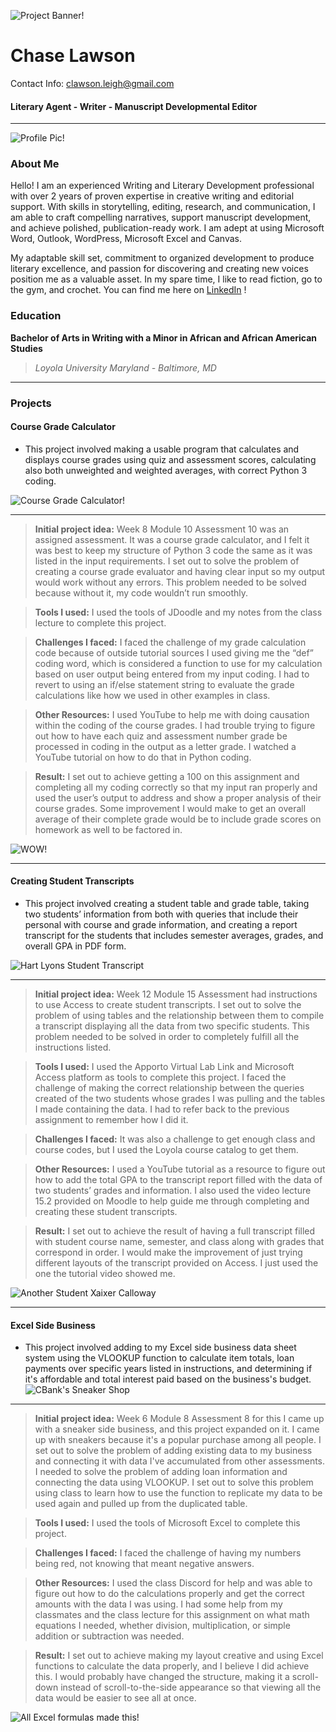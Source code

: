 ![Project Banner!](project_images/Banner.png)
# Chase Lawson
Contact Info: clawson.leigh@gmail.com
#### Literary Agent - Writer - Manuscript Developmental Editor

***
![Profile Pic!](project_images/profliepicture.png)
### About Me 
Hello! I am an experienced Writing and Literary Development professional with
over 2 years of proven expertise in creative writing and editorial support.
With skills in storytelling, editing, research, and communication, I am able to craft
compelling narratives, support manuscript development, and achieve polished,
publication-ready work. I am adept at using Microsoft Word, Outlook, WordPress,
Microsoft Excel and Canvas.

My adaptable skill set, commitment to organized development to produce literary
excellence, and passion for discovering and creating new voices position me as a
valuable asset. In my spare time, I like to read fiction, go to the gym, and crochet.
You can find me here on [LinkedIn](www.linkedin.com/in/cleighlawson) !

### Education 
**Bachelor of Arts in Writing with a Minor in African and African American Studies**
> *Loyola University Maryland - Baltimore, MD*

***

### Projects

#### Course Grade Calculator
- This project involved making a usable program that calculates and displays course
grades using quiz and assessment scores, calculating also both unweighted and
weighted averages, with correct Python 3 coding.

![Course Grade Calculator!](/project_images/Project_1_Screenshot.png)

***

 > **Initial project idea:**
Week 8 Module 10 Assessment 10 was an assigned assessment. It was a course
grade calculator, and I felt it was best to keep my structure of Python 3 code the
same as it was listed in the input requirements. I set out to solve the problem of
creating a course grade evaluator and having clear input so my output would work
without any errors. This problem needed to be solved because without it, my code
wouldn’t run smoothly. 

> **Tools I used:** 
I used the tools of JDoodle and my notes from the class lecture to complete this project.

> **Challenges I faced:**
I faced the challenge of my grade calculation code because of outside tutorial sources I used giving me the “def” coding word, which is considered a function to use for my calculation based on user output being entered from my input coding. I had to revert to using an if/else statement string to evaluate the grade calculations like how we used in other examples in class. 

> **Other Resources:** 
I used YouTube to help me with doing causation within the coding of the course grades. I had trouble trying to figure out how to have each quiz and assessment number
grade be processed in coding in the output as a letter grade. I watched a YouTube
tutorial on how to do that in Python coding. 

> **Result:**
I set out to achieve getting a 100 on this assignment and completing all my coding correctly so that my input ran properly and used the user’s output to address and show a proper analysis of their course grades. Some improvement I would make to get an overall average of their complete grade would be to include grade scores on homework as well to be factored in.

![WOW!](/project_images/Project_1.2_Screenshot.png)

***

#### Creating Student Transcripts
- This project involved creating a student table and grade table, taking two students’ information from both with queries that include
their personal with course and grade information, and creating a report transcript
for the students that includes semester averages, grades, and overall GPA in PDF
form.

![Hart Lyons Student Transcript](/project_images/Project_2_Screenshot.png)

***

> **Initial project idea:**
Week 12 Module 15 Assessment had instructions to use Access to create student transcripts. I set out to solve the problem of using tables and the relationship between them to compile a transcript displaying all the data from two specific students. This problem needed to be solved in order to completely fulfill all the instructions listed.

> **Tools I used:** 
I used the Apporto Virtual Lab Link and Microsoft Access platform as tools to complete this project. I faced the challenge of making the correct relationship between the queries created of the two students whose grades I was pulling and the tables I made containing the data. I had to refer back to the previous assignment to remember how I did it. 

> **Challenges I faced:**
It was also a challenge to get enough class and course codes, but I used the Loyola course catalog to get them. 

> **Other Resources:** 
I used a YouTube tutorial as a resource to figure out how to add the total GPA to the transcript report filled with the data of two students’ grades and information. I
also used the video lecture 15.2 provided on Moodle to help guide me through
completing and creating these student transcripts. 

> **Result:**
I set out to achieve the result of having a full transcript filled with student course name, semester, and class along with grades that correspond in order. I would make the improvement of just trying different layouts of the transcript provided on Access. I just used the one the tutorial video showed me.

![Another Student Xaixer Calloway ](/project_images/Project_2.0_Screenshot.png)

***

#### Excel Side Business
- This project involved adding to my Excel side business data sheet system using the VLOOKUP function to calculate item totals, loan payments over specific years listed in instructions, and determining if it's affordable and total interest paid based on the business's budget.
![CBank's Sneaker Shop](/project_images/Project_3_Screenshot.png)

***

> **Initial project idea:**
Week 6 Module 8 Assessment 8 for this I came up with a sneaker side business,
and this project expanded on it. I came up with sneakers because it's a popular purchase among all people. I set out to solve the problem of adding existing data to my business and connecting it with data I've accumulated from other assessments. I needed to solve the problem of adding loan information and connecting the data using VLOOKUP. I set out to solve this problem using class to learn how to use the function to replicate my data to be used again and pulled up
from the duplicated table. 

> **Tools I used:** 
I used the tools of Microsoft Excel to complete this project. 

> **Challenges I faced:**
I faced the challenge of having my numbers being red, not knowing that meant negative answers. 

> **Other Resources:** 
I used the class Discord for help and was able to figure out how to do the calculations
properly and get the correct amounts with the data I was using. I had some help from my classmates and the class lecture for this assignment on what math equations I needed, whether division, multiplication, or simple addition or subtraction was needed. 

> **Result:**
I set out to achieve making my layout creative and using Excel functions to calculate the data properly, and I believe I did achieve this. I would probably have changed the structure, making it a scroll-down instead of scroll-to-the-side appearance so that viewing all the data would be easier to see all at once. 

![All Excel formulas made this!](/project_images/Project_3.0_Screenshot.png)
